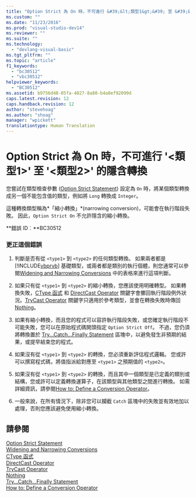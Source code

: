 ```yaml
---
title: "Option Strict 為 On 時，不可進行 &#39;&lt;類型1&gt;&#39; 至 &#39;&lt;類型2&gt;&#39; 的隱含轉換 | Microsoft Docs"
ms.custom: ""
ms.date: "11/23/2016"
ms.prod: "visual-studio-dev14"
ms.reviewer: ""
ms.suite: ""
ms.technology: 
  - "devlang-visual-basic"
ms.tgt_pltfrm: ""
ms.topic: "article"
f1_keywords: 
  - "bc30512"
  - "vbc30512"
helpviewer_keywords: 
  - "BC30512"
ms.assetid: b9756d48-05fa-4027-8a80-b4a0ef92099d
caps.latest.revision: 12
caps.handback.revision: 12
author: "stevehoag"
ms.author: "shoag"
manager: "wpickett"
translationtype: Human Translation
---
```

# Option Strict 為 On 時，不可進行 &#39;&lt;類型1&gt;&#39; 至 &#39;&lt;類型2&gt;&#39; 的隱含轉換
您嘗試在類型檢查參數 \([Option Strict Statement](../../visual-basic/language-reference/statements/option-strict-statement.md)\) 設定為 `On` 時，將某個類型轉換成另一個不能包含值的類型，例如將 `Long` 轉換成 `Integer`。  
  
 這種轉換類型稱為*「縮小轉換」*\(narrowing conversion\)，可能會在執行階段失敗。 因此，`Option Strict On` 不允許隱含的縮小轉換。  
  
 **錯誤 ID︰**BC30512  
  
### 更正這個錯誤  
  
1.  判斷是否有從 `<type1>` 到 `<type2>` 的任何類型轉換。 如果兩者都是 [!INCLUDE[vbprvb](../../csharp/programming-guide/concepts/linq/includes/vbprvb_md.md)] 基礎類型，或兩者都是類別的執行個體，則您通常可以參閱[Widening and Narrowing Conversions](../../visual-basic/programming-guide/language-features/data-types/widening-and-narrowing-conversions.md) 中的表格來進行這項判斷。  
  
2.  如果只有從 `<type1>` 到 `<type2>` 的縮小轉換，您應該使用明確轉型。 如果轉換失敗，[CType 函式](../../visual-basic/language-reference/functions/ctype-function.md) 和 [DirectCast Operator](../../visual-basic/language-reference/operators/directcast-operator.md) 關鍵字會擲回執行階段例外狀況。[TryCast Operator](../../visual-basic/language-reference/operators/trycast-operator.md) 關鍵字只適用於參考類型，並會在轉換失敗時傳回 [Nothing](../../visual-basic/language-reference/nothing.md)。  
  
3.  如果有縮小轉換，而且您的程式可以容許執行階段失敗，或您確定執行階段不可能失敗，您可以在原始程式碼開頭指定 `Option Strict Off`。 不過，您仍須將轉換置於 [Try...Catch...Finally Statement](../../visual-basic/language-reference/statements/try-catch-finally-statement.md) 區塊中，以避免發生非預期的結果，或提早結束您的程式。  
  
4.  如果沒有從 `<type1>` 到 `<type2>` 的轉換，您必須重新評估程式邏輯。 您或許可以撰寫程式碼，將值指派給對應至 `<type1>` 之預期值的 `<type2>`。  
  
5.  如果沒有從 `<type1>` 到 `<type2>` 的轉換，而且其中一個類型是已定義的類別或結構，您或許可以定義轉換運算子，在該類型與其他類型之間進行轉換。 如需詳細資訊，請參閱[How to: Define a Conversion Operator](../../visual-basic/programming-guide/language-features/procedures/how-to-define-a-conversion-operator.md)。  
  
6.  一般來說，在所有情況下，除非您可以攔截 `Catch` 區塊中的失敗並有效地加以處理，否則您應該避免使用縮小轉換。  
  
## 請參閱  
 [Option Strict Statement](../../visual-basic/language-reference/statements/option-strict-statement.md)   
 [Widening and Narrowing Conversions](../../visual-basic/programming-guide/language-features/data-types/widening-and-narrowing-conversions.md)   
 [CType 函式](../../visual-basic/language-reference/functions/ctype-function.md)   
 [DirectCast Operator](../../visual-basic/language-reference/operators/directcast-operator.md)   
 [TryCast Operator](../../visual-basic/language-reference/operators/trycast-operator.md)   
 [Nothing](../../visual-basic/language-reference/nothing.md)   
 [Try...Catch...Finally Statement](../../visual-basic/language-reference/statements/try-catch-finally-statement.md)   
 [How to: Define a Conversion Operator](../../visual-basic/programming-guide/language-features/procedures/how-to-define-a-conversion-operator.md)